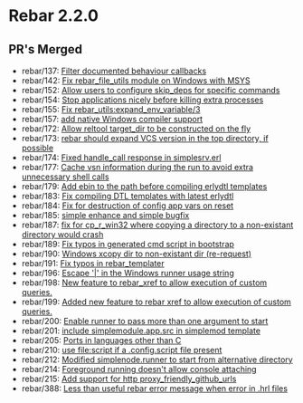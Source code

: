 # Rebar 2.2.0

## PR's Merged

* rebar/137: [Filter documented behaviour callbacks](https://github.com/basho/rebar/pull/137)
* rebar/142: [Fix  rebar_file_utils module on Windows with MSYS](https://github.com/basho/rebar/pull/142)
* rebar/152: [Allow users to configure skip_deps for specific commands](https://github.com/basho/rebar/pull/152)
* rebar/154: [Stop applications nicely before killing extra processes](https://github.com/basho/rebar/pull/154)
* rebar/155: [Fix rebar_utils:expand_env_variable/3](https://github.com/basho/rebar/pull/155)
* rebar/157: [add native Windows compiler support](https://github.com/basho/rebar/pull/157)
* rebar/172: [Allow reltool target_dir to be constructed on the fly](https://github.com/basho/rebar/pull/172)
* rebar/173: [rebar should expand VCS version in the top directory, if possible](https://github.com/basho/rebar/pull/173)
* rebar/174: [Fixed handle_call response in simplesrv.erl](https://github.com/basho/rebar/pull/174)
* rebar/177: [Cache vsn information during the run to avoid extra unnecessary shell calls](https://github.com/basho/rebar/pull/177)
* rebar/179: [Add ebin to the path before compiling erlydtl templates](https://github.com/basho/rebar/pull/179)
* rebar/183: [Fix compiling DTL templates with latest erlydtl](https://github.com/basho/rebar/pull/183)
* rebar/184: [Fix for destruction of config app vars on reset](https://github.com/basho/rebar/pull/184)
* rebar/185: [simple enhance and simple bugfix](https://github.com/basho/rebar/pull/185)
* rebar/187: [fix for cp_r_win32 where copying a directory to a non-existant directory would crash](https://github.com/basho/rebar/pull/187)
* rebar/189: [Fix typos in generated cmd script in bootstrap](https://github.com/basho/rebar/pull/189)
* rebar/190: [Windows xcopy dir to non-existant dir (re-request)](https://github.com/basho/rebar/pull/190)
* rebar/191: [Fix typos in rebar_templater](https://github.com/basho/rebar/pull/191)
* rebar/196: [Escape '|' in the Windows runner usage string](https://github.com/basho/rebar/pull/196)
* rebar/198: [New feature to rebar_xref to allow execution of custom queries.](https://github.com/basho/rebar/pull/198)
* rebar/199: [Added new feature to rebar xref to allow execution of custom queries.](https://github.com/basho/rebar/pull/199)
* rebar/200: [Enable runner to pass more than one argument to start](https://github.com/basho/rebar/pull/200)
* rebar/201: [include simplemodule.app.src in simplemod template](https://github.com/basho/rebar/pull/201)
* rebar/205: [Ports in languages other than C](https://github.com/basho/rebar/issues/205)
* rebar/210: [use file:script if a .config.script file present](https://github.com/basho/rebar/pull/210)
* rebar/212: [    Modified simplenode.runner to start from alternative directory](https://github.com/basho/rebar/pull/212)
* rebar/214: [Foreground running doesn't allow console attaching](https://github.com/basho/rebar/issues/214)
* rebar/215: [Add support for http proxy_friendly_github_urls](https://github.com/basho/rebar/pull/215)
* rebar/388: [Less than useful rebar error message when error in .hrl files](https://github.com/basho/rebar/issues/388)

